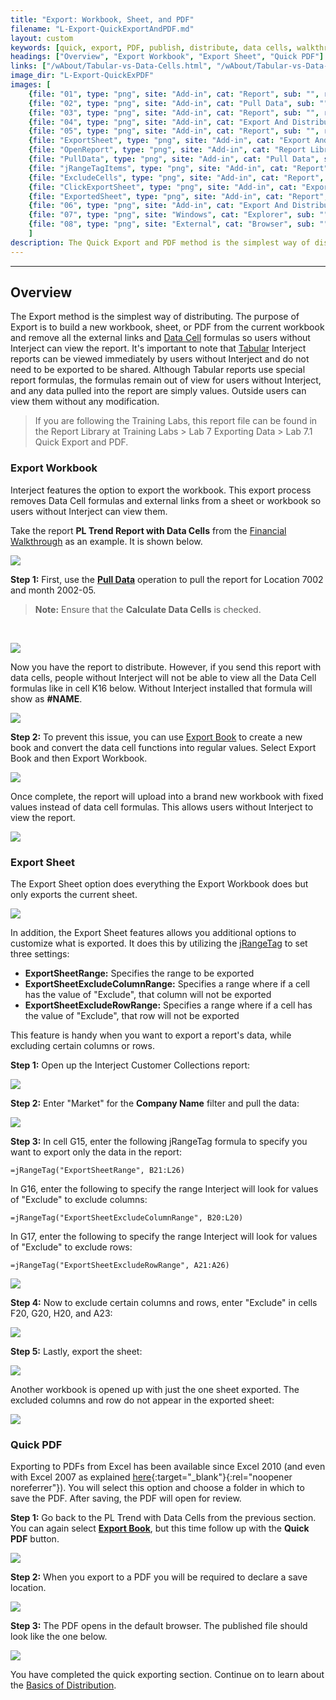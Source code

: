 ```yaml
---
title: "Export: Workbook, Sheet, and PDF"
filename: "L-Export-QuickExportAndPDF.md"
layout: custom
keywords: [quick, export, PDF, publish, distribute, data cells, walkthrough]
headings: ["Overview", "Export Workbook", "Export Sheet", "Quick PDF"]
links: ["/wAbout/Tabular-vs-Data-Cells.html", "/wAbout/Tabular-vs-Data-Cells.html", "/wAbout/Financial-Report.html", "/wGetStarted/INTERJECT-Ribbon-Menu-Items.html#pull-data", "/wGetStarted/INTERJECT-Ribbon-Menu-Items.html#export-book", "/wFunctions/jRangeTag.html", "https://learn.microsoft.com/en-us/troubleshoot/dynamics/gp/have-microsoft-save-pdf-xps-add-in", "/wGetStarted/INTERJECT-Ribbon-Menu-Items.html#export-book", "/wGetStarted/L-Export-BasicDist.html"]
image_dir: "L-Export-QuickExPDF"
images: [
	{file: "01", type: "png", site: "Add-in", cat: "Report", sub: "", report: "PL Trend Report", ribbon: "", config: ""}, 
	{file: "02", type: "png", site: "Add-in", cat: "Pull Data", sub: "", report: "PL Trend Report", ribbon: "Simple", config: ""}, 
	{file: "03", type: "png", site: "Add-in", cat: "Report", sub: "", report: "PL Trend Report", ribbon: "", config: ""}, 
	{file: "04", type: "png", site: "Add-in", cat: "Export And Distribution", sub: "", report: "PL Trend Report", ribbon: "Simple", config: ""}, 
	{file: "05", type: "png", site: "Add-in", cat: "Report", sub: "", report: "PL Trend Report", ribbon: "Simple", config: ""}, 
	{file: "ExportSheet", type: "png", site: "Add-in", cat: "Export And Distribution", sub: "", report: "", ribbon: "", config: ""}, 
	{file: "OpenReport", type: "png", site: "Add-in", cat: "Report Library", sub: "", report: "Interject Customer Collections", ribbon: "", config: ""}, 
	{file: "PullData", type: "png", site: "Add-in", cat: "Pull Data", sub: "", report: "Customer Aging Summary", ribbon: "", config: ""}, 
	{file: "jRangeTagItems", type: "png", site: "Add-in", cat: "Report", sub: "", report: "", ribbon: "", config: ""}, 
	{file: "ExcludeCells", type: "png", site: "Add-in", cat: "Report", sub: "", report: "Customer Aging Summary", ribbon: "", config: ""}, 
	{file: "ClickExportSheet", type: "png", site: "Add-in", cat: "Export And Distribution", sub: "", report: "", ribbon: "", config: ""}, 
	{file: "ExportedSheet", type: "png", site: "Add-in", cat: "Report", sub: "", report: "", ribbon: "", config: ""}, 
	{file: "06", type: "png", site: "Add-in", cat: "Export And Distribution", sub: "", report: "PL Trend Report", ribbon: "Simple", config: ""}, 
	{file: "07", type: "png", site: "Windows", cat: "Explorer", sub: "", report: "", ribbon: "", config: ""}, 
	{file: "08", type: "png", site: "External", cat: "Browser", sub: "", report: "PL Trend Report", ribbon: "", config: ""}
	]
description: The Quick Export and PDF method is the simplest way of distributing. The purpose of Quick Export is to build a new workbook from the current workbook and remove all the external links and Data Cell formulas so users without Interject can view the report.
---
```

* * *

## Overview

The Export method is the simplest way of distributing. The purpose of Export is to build a new workbook, sheet, or PDF from the current workbook and remove all the external links and [Data Cell](/wAbout/Tabular-vs-Data-Cells.html) formulas so users without Interject can view the report. It's important to note that [Tabular](/wAbout/Tabular-vs-Data-Cells.html) Interject reports can be viewed immediately by users without Interject and do not need to be exported to be shared. Although Tabular reports use special report formulas, the formulas remain out of view for users without Interject, and any data pulled into the report are simply values. Outside users can view them without any modification.

<blockquote class=lab_info>
 If you are following the Training Labs, this report file can be found in the Report Library at Training Labs > Lab 7 Exporting Data > Lab 7.1 Quick Export and PDF.
</blockquote>

### Export Workbook

Interject features the option to export the workbook. This export process removes Data Cell formulas and external links from a sheet or workbook so users without Interject can view them.

Take the report **PL Trend Report with Data Cells** from the [Financial Walkthrough](/wAbout/Financial-Report.html) as an example. It is shown below.

![](/images/L-Export-QuickExPDF/01.png)
<br>

**Step 1:** First, use the [**Pull Data**](/wGetStarted/INTERJECT-Ribbon-Menu-Items.html#pull-data) operation to pull the report for Location 7002 and month 2002-05.

<blockquote class=highlight_note>
<b>Note:</b> Ensure that the <b>Calculate Data Cells</b> is checked.
</blockquote>
<br>

![](/images/L-Export-QuickExPDF/02.png)
<br>

Now you have the report to distribute. However, if you send this report with data cells, people without Interject will not be able to view all the Data Cell formulas like in cell K16 below. Without Interject installed that formula will show as **#NAME**.

![](/images/L-Export-QuickExPDF/03.png)
<br>

**Step 2:** To prevent this issue, you can use [Export Book](/wGetStarted/INTERJECT-Ribbon-Menu-Items.html#export-book) to create a new book and convert the data cell functions into regular values. Select Export Book and then Export Workbook.

![](/images/L-Export-QuickExPDF/04.png)
<br>

Once complete, the report will upload into a brand new workbook with fixed values instead of data cell formulas. This allows users without Interject to view the report.

![](/images/L-Export-QuickExPDF/05.png)
<br>

### Export Sheet

The Export Sheet option does everything the Export Workbook does but only exports the current sheet.

![](/images/L-Export-QuickExPDF/ExportSheet.png)
<br>

In addition, the Export Sheet features allows you additional options to customize what is exported. It does this by utilizing the [jRangeTag](/wFunctions/jRangeTag.html) to set three settings:

* **ExportSheetRange:** Specifies the range to be exported
* **ExportSheetExcludeColumnRange:** Specifies a range where if a cell has the value of "Exclude", that column will not be exported
* **ExportSheetExcludeRowRange:** Specifies a range where if a cell has the value of "Exclude", that row will not be exported

This feature is handy when you want to export a report's data, while excluding certain columns or rows.

**Step 1:** Open up the Interject Customer Collections report:

![](/images/L-Export-QuickExPDF/OpenReport.png)
<br>

**Step 2:** Enter "Market" for the **Company Name** filter and pull the data:

![](/images/L-Export-QuickExPDF/PullData.png)
<br>

**Step 3:** In cell G15, enter the following jRangeTag formula to specify you want to export only the data in the report:

```
=jRangeTag("ExportSheetRange", B21:L26)
```

In G16, enter the following to specify the range Interject will look for values of "Exclude" to exclude columns:

```
=jRangeTag("ExportSheetExcludeColumnRange", B20:L20)
```

In G17, enter the following to specify the range Interject will look for values of "Exclude" to exclude rows:

```
=jRangeTag("ExportSheetExcludeRowRange", A21:A26)
```

![](/images/L-Export-QuickExPDF/jRangeTagItems.png)
<br>

**Step 4:** Now to exclude certain columns and rows, enter "Exclude" in cells F20, G20, H20, and A23:

![](/images/L-Export-QuickExPDF/ExcludeCells.png)
<br>


**Step 5:** Lastly, export the sheet:

![](/images/L-Export-QuickExPDF/ClickExportSheet.png)
<br>

Another workbook is opened up with just the one sheet exported. The excluded columns and row do not appear in the exported sheet:

![](/images/L-Export-QuickExPDF/ExportedSheet.png)
<br>

### Quick PDF

Exporting to PDFs from Excel has been available since Excel 2010 (and even with Excel 2007 as explained [here](https://learn.microsoft.com/en-us/troubleshoot/dynamics/gp/have-microsoft-save-pdf-xps-add-in){:target="_blank"}{:rel="noopener noreferrer"}). You will select this option and choose a folder in which to save the PDF. After saving, the PDF will open for review.

**Step 1:** Go back to the PL Trend with Data Cells from the previous section. You can again select [**Export Book**](/wGetStarted/INTERJECT-Ribbon-Menu-Items.html#export-book), but this time follow up with the **Quick PDF** button.

![](/images/L-Export-QuickExPDF/06.png)
<br>

**Step 2:** When you export to a PDF you will be required to declare a save location.

![](/images/L-Export-QuickExPDF/07.png)
<br>

**Step 3:** The PDF opens in the default browser. The published file should look like the one below.

![](/images/L-Export-QuickExPDF/08.png)
<br>

You have completed the quick exporting section. Continue on to learn about the [Basics of Distribution](/wGetStarted/L-Export-BasicDist.html).
